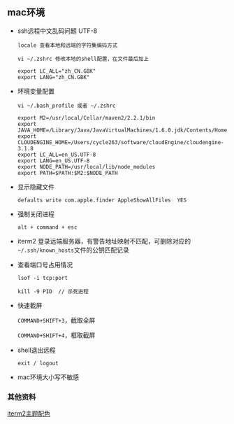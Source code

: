 ## mac环境

* ssh远程中文乱码问题  UTF-8

  ```sell
  locale 查看本地和远端的字符集编码方式

  vi ~/.zshrc 修改本地的shell配置，在文件最后加上

  export LC_ALL="zh_CN.GBK"
  export LANG="zh_CN.GBK"
  ```

* 环境变量配置

  `vi ~/.bash_profile 或者 ~/.zshrc`

  ```shell
  export M2=/usr/local/Cellar/maven2/2.2.1/bin
  export JAVA_HOME=/Library/Java/JavaVirtualMachines/1.6.0.jdk/Contents/Home
  export CLOUDENGINE_HOME=/Users/cycle263/software/cloudEngine/cloudengine-3.1.8
  export LC_ALL=en_US.UTF-8
  export LANG=en_US.UTF-8
  export NODE_PATH=/usr/local/lib/node_modules
  export PATH=$PATH:$M2:$NODE_PATH
  ```
* 显示隐藏文件

  `defaults write com.apple.finder AppleShowAllFiles  YES`

* 强制关闭进程

  `alt + command + esc`

* iterm2 登录远端服务器，有警告地址映射不匹配，可删除对应的`~/.ssh/known_hosts`文件的公钥匹配记录

* 查看端口号占用情况

  `lsof -i tcp:port`

  `kill -9 PID  // 杀死进程` 

* 快速截屏

  `COMMAND+SHIFT+3`，截取全屏
  
  `COMMAND+SHIFT+4`，框取截屏

* shell退出远程

  `exit / logout`

* mac环境大小写不敏感

### 其他资料

[iterm2主题配色](https://www.jianshu.com/p/9c3439cc3bdb)
